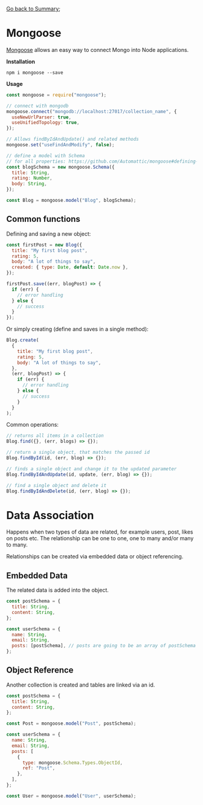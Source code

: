 [Go back to Summary](./../README.md);

# Mongoose

[Mongoose](https://github.com/Automattic/mongoose) allows an easy way to connect Mongo into Node applications.

**Installation**

```
npm i mongoose --save
```

**Usage**

```javascript
const mongoose = require("mongoose");

// connect with mongodb
mongoose.connect("mongodb://localhost:27017/collection_name", {
  useNewUrlParser: true,
  useUnifiedTopology: true,
});

// Allows findByIdAndUpdate() and related methods
mongoose.set("useFindAndModify", false);

// define a model with Schema
// for all properties: https://github.com/Automattic/mongoose#defining-a-model
const blogSchema = new mongoose.Schema({
  title: String,
  rating: Number,
  body: String,
});

const Blog = mongoose.model("Blog", blogSchema);
```

## Common functions

Defining and saving a new object:

```javascript
const firstPost = new Blog({
  title: "My first blog post",
  rating: 5,
  body: "A lot of things to say",
  created: { type: Date, default: Date.now },
});

firstPost.save((err, blogPost) => {
  if (err) {
    // error handling
  } else {
    // success
  }
});
```

Or simply creating (define and saves in a single method):

```javascript
Blog.create(
  {
    title: "My first blog post",
    rating: 5,
    body: "A lot of things to say",
  },
  (err, blogPost) => {
    if (err) {
      // error handling
    } else {
      // success
    }
  }
);
```

Common operations:

```javascript
// returns all items in a collection
Blog.find({}, (err, blogs) => {});

// return a single object, that matches the passed id
Blog.findById(id, (err, blog) => {});

// finds a single object and change it to the updated parameter
Blog.findByIdAndUpdate(id, update, (err, blog) => {});

// find a single object and delete it
Blog.findByIdAndDelete(id, (err, blog) => {});
```

# Data Association
Happens when two types of data are related, for example users, post, likes on posts etc. The relationship can be one to one, one to many and/or many to many.

Relationships can be created via embedded data or object referencing.

## Embedded Data
The related data is added into the object.

```javascript
const postSchema = {
  title: String,
  content: String,
};

const userSchema = {
  name: String,
  email: String,
  posts: [postSchema], // posts are going to be an array of postSchema
};
```

## Object Reference
Another collection is created and tables are linked via an id.

```javascript
const postSchema = {
  title: String,
  content: String,
};

const Post = mongoose.model("Post", postSchema);

const userSchema = {
  name: String,
  email: String,
  posts: [
    {
      type: mongoose.Schema.Types.ObjectId,
      ref: "Post",
    },
  ],
};

const User = mongoose.model("User", userSchema);
```
